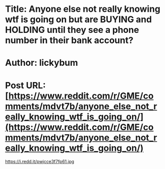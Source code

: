 # Title: Anyone else not really knowing wtf is going on but are BUYING and HOLDING until they see a phone number in their bank account?
# Author: lickybum
# Post URL: [https://www.reddit.com/r/GME/comments/mdvt7b/anyone_else_not_really_knowing_wtf_is_going_on/](https://www.reddit.com/r/GME/comments/mdvt7b/anyone_else_not_really_knowing_wtf_is_going_on/)


https://i.redd.it/pwjcce3f7fp61.jpg